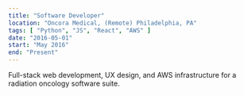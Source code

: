 ```yaml
---
title: "Software Developer"
location: "Oncora Medical, (Remote) Philadelphia, PA"
tags: [ "Python", "JS", "React", "AWS" ]
date: "2016-05-01"
start: "May 2016"
end: "Present"
---
```


Full-stack web development, UX design, and AWS infrastructure for a radiation oncology software suite.